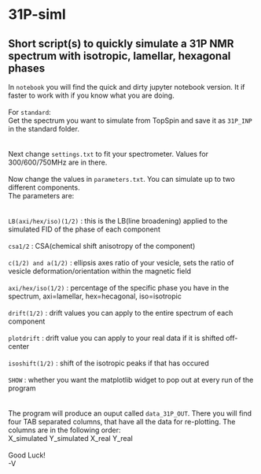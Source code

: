 # 31P-siml
## Short script(s) to quickly simulate a 31P NMR spectrum with isotropic, lamellar, hexagonal phases

In ```notebook``` you will find the quick and dirty jupyter notebook version. It if faster to work with if you know what you are doing.\
\
For ```standard```:\
Get the spectrum you want to simulate from TopSpin and save it as ```31P_INP``` in the standard folder.\
\
\
Next change ```settings.txt``` to fit your spectrometer. Values for 300/600/750MHz are in there.\
\
Now change the values in ```parameters.txt```. You can simulate up to two different components.\
The parameters are:\
\
\
`LB(axi/hex/iso)(1/2)`  :  this is the LB(line broadening) applied to the simulated FID of the phase of each component\
\
`csa1/2`  :  CSA(chemical shift anisotropy of the component)\
\
`c(1/2) and a(1/2)`  :  ellipsis axes ratio of your vesicle, sets the ratio of vesicle deformation/orientation within the magnetic field\
\
`axi/hex/iso(1/2)`  :  percentage of the specific phase you have in the spectrum, axi=lamellar, hex=hecagonal, iso=isotropic\
\
`drift(1/2)` :  drift values you can apply to the entire spectrum of each component\
\
`plotdrift` :  drift value you can apply to your real data if it is shifted off-center\
\
`isoshift(1/2)`  :  shift of the isotropic peaks if that has occured\
\
`SHOW`  :  whether you want the matplotlib widget to pop out at every run of the program\
\
\
The program will produce an ouput called `data_31P_OUT`. There you will find four TAB separated columns, that have all the data for re-plotting. The columns are in the following order:\
X_simulated    Y_simulated    X_real    Y_real\
\
Good Luck!\
-V
